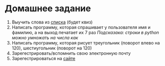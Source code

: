 # Домашнее задание
1. Выучить слова из [списка](wordlist.md) (будет квиз)
2. Написать программу, которая спрашивает у пользователя имя и фамилию, а на выход печатает их 7 раз _Подсказака: строки в python можно умножать на числа как_
3. Написать программу, которая рисует треугольник (поворот влево на 120), шестиугольник (поворот на 120)
4. Зарегестрировать/вспомнить свою электронную почту
5. Зарегестрироваться на [сайте](https://www.typingclub.com/) 
